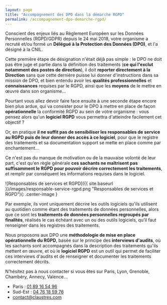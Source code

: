 ```yaml
---
layout: page
title: "Accompagnement des DPO dans la démarche RGPD"
permalink: /accompagnement-dpo-demarche-rgpd/
---
```

Conscient des enjeux liés au Règlement Européen sur les Données Personnelles (RGPD/GDPR) depuis le 24 mai 2018, votre organisme a recruté et/ou formé un **Délégué à la Protection des Données (DPO)**, et l'a désigné à la CNIL.

Cette première étape de désignation n'était déjà pas simple : le DPO ne doit pas être juge et partie dans la définition des traitements (**ce qui l'exclut notamment des postes de direction**), il doit **reporter directement à la Direction** sans que cette dernière puisse lui donner d'instructions dans sa mission de DPO, et bien entendu avoir les **qualités professionnelles** et **connaissances** requises par le RGPD, ainsi que les **moyens** de le mettre en œuvre dans son organisme...

Pourtant vous allez devoir faire face ensuite à une seconde étape encore bien plus ardue, qui va consister pour le DPO à mettre en place de façon **opérationnelle** la conformité RGPD au sein de votre organisme : vous pensez alors qu'un **logiciel RGPD** vous permettra d'atteindre facilement cet objectif ?

Or, en pratique **il ne suffit pas de sensibiliser les responsables de service au RGPD puis de leur donner des accès à ce logiciel**, pour que le registre des traitements et sa documentation support se mette en place comme par enchantement...

Ce n'est pas du manque de motivation ou de la mauvaise volonté de leur part, c'est qu'en règle générale **ces sachants ne maîtrisent pas suffisamment le RGPD pour pouvoir décrire correctement les traitements**, et remplir par conséquent les informations requises dans le logiciel.

![Responsables de services et RGPD]({{ site.baseurl }}/images/responsable-service-rgpd.png "Responsables de services et RGPD"){: .center-image }

Par exemple, ils vont  uniquement décrire les outils logiciels qu'ils utilisent au quotidien comme étant des traitements de données personnelles, alors que ce sont les **traitements de données personnelles regroupés par finalités**, réalisés le cas échéant avec un ou des outils logiciels, qu'il faut renseigner dans les registres des traitements.

Nous proposons aux DPO une **méthodologie de mise en place opérationnelle du RGPD**, basée sur le principe des **interviews d'audits**, où les sachants sont accompagnés dans la description des traitements qu'ils mettent en œuvre, et où le **logiciel RGPD** est un outil qui permet de faciliter ces interviews d'audits et de renseigner et documenter les traitements correctement décrits.

N’hésitez pas à nous contacter si vous êtes sur Paris, Lyon, Grenoble, Chambéry, Annecy, Valence…
* Paris : [01 89 16 54 96](tel:+33189165496)
* Sud-Est : [04 76 18 59 76](tel:+33476185976)
* [contact@claustres.com](mailto:contact@claustres.com)

